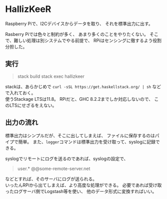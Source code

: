 # HallizKeeR
Raspberry Piで、I2Cデバイスからデータを取り、
それを標準出力に出す。

Rasberry Piでは色々と制約が多く、
あまり多くのことをやりたくない。
そこで、難しい処理は別システムでやる前提で、
RPiはセンシングに徹するよう役割分担した。

## 実行
> stack build
> stack exec hallizkeer

stackは、あらかじめで
`curl -sSL https://get.haskellstack.org/ | sh`
などで入れておく。  
使うStackage LTSは11.8。
RPiだと、GHC 8.2.2までしか対応しないので、
このLTSにせざるをえない。

## 出力の流れ
標準出力はシンプルだが、そこに出してしまえば、
ファイルに保存するのはパイプで簡単。
また、`logger`コマンドは標準出力を受け取って、syslogに記録できる。

syslogでリモートにログを送るのであれば、syslogの設定で、

> user.* @@some-remote-server.net

などとすれば、そのサーバにログが送られる。  
いったんRPiから出てしまえば、より高度な処理ができる。
必要であれば受け取ったログサーバ側でLogstash等を使い、
他のデータ形式に変換すればいい。
